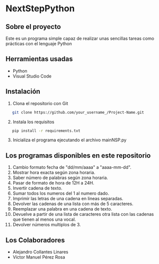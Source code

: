# NextStepPython

## Sobre el proyecto
Este es un programa simple capaz de realizar unas sencillas tareas como prácticas con el lenguaje Python

## Herramientas usadas
* Python
* Visual Studio Code 

## Instalación
1. Clona el repositorio con Git 
```sh
   git clone https://github.com/your_username_/Project-Name.git
```
2. Instala los requisitos
```sh
   pip install -r requirements.txt
```
3. Inicializa el programa ejecutando el archivo mainNSP.py

## Los programas disponibles en este repositorio
1. Cambio formato fecha de "dd/mm/aaaa" a "aaaa-mm-dd".
2. Mostrar hora exacta según zona horaria.
3. Saber número de palabras según zona horaria.
4. Pasar de formato de hora de 12H a 24H.
5. Invertir cadena de texto.
6. Sumar todos los numeros del 1 al numero dado.
7. Imprimir las letras de una cadena en lineas separadas.
8. Devolver las cadenas de una lista con más de 5 caracteres.
9. Reemplazar una palabra en una cadena de texto.
10. Devuelve a partir de una lista de caracteres otra lista con las cadenas que tienen al menos una vocal.
11. Devolver números multiplos de 3.


## Los Colaboradores
 - Alejandro Collantes Linares
 - Víctor Manuel Pérez Rosa
